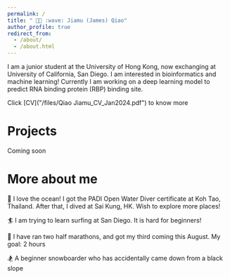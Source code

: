 ```yaml
---
permalink: /
title: " 👋🏼 :wave: Jiamu (James) Qiao"
author_profile: true
redirect_from: 
  - /about/
  - /about.html
---
```


I am a junior student at the University of Hong Kong, now exchanging at University of California, San Diego. I am interested in bioinformatics and machine learning! Currently I am working on a deep learning model to predict RNA binding protein (RBP) binding site.

Click [CV]("/files/Qiao Jiamu_CV_Jan2024.pdf") to know more

Projects
======
Coming soon

More about me
======
🐠 I love the ocean! I got the PADI Open Water Diver certificate at Koh Tao, Thailand. After that, I dived at Sai Kung, HK. Wish to explore more places!

🏄 I am trying to learn surfing at San Diego. It is hard for beginners!

🏃 I have ran two half marathons, and got my third coming this August. My goal: 2 hours

🏂 A beginner snowboarder who has accidentally came down from a black slope